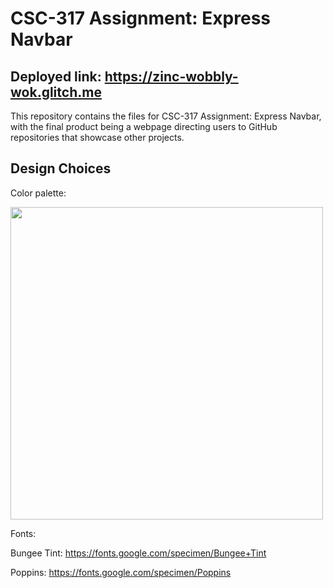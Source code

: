 # CSC-317 Assignment: Express Navbar
## Deployed link: https://zinc-wobbly-wok.glitch.me
This repository contains the files for CSC-317 Assignment: Express Navbar, with the final product being a webpage directing users to GitHub repositories that showcase other projects.

## Design Choices
Color palette:

<img width="500" src="https://i.imgur.com/TBmqrVW.png">

Fonts:

Bungee Tint: https://fonts.google.com/specimen/Bungee+Tint

Poppins: https://fonts.google.com/specimen/Poppins
